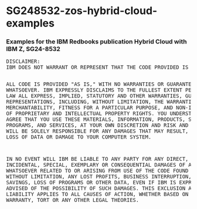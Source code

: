 # SG248532-zos-hybrid-cloud-examples
<h3>Examples for the IBM Redbooks publication Hybrid Cloud with IBM Z, SG24-8532 </h3>
<pre>DISCLAIMER: 
IBM DOES NOT WARRANT OR REPRESENT THAT THE CODE PROVIDED IS COMPLETE OR UP-TO-DATE.  IBM DOES NOT WARRANT,  REPRESENT OR IMPLY RELIABILITY, SERVICEABILITY OR FUNCTION OF THE CODE.  IBM IS UNDER NO OBLIGATION TO UPDATE  CONTENT NOR PROVIDE FURTHER SUPPORT.  

ALL CODE IS PROVIDED "AS IS," WITH NO WARRANTIES OR GUARANTEES WHATSOEVER.  IBM EXPRESSLY DISCLAIMS TO THE  FULLEST EXTENT PERMITTED BY LAW ALL EXPRESS, IMPLIED,  STATUTORY AND OTHER WARRANTIES, GUARANTEES, OR  REPRESENTATIONS, INCLUDING, WITHOUT LIMITATION, THE WARRANTIES OF MERCHANTABILITY, FITNESS FOR A PARTICULAR  PURPOSE, AND NON-INFRINGEMENT OF PROPRIETARY AND INTELLECTUAL PROPERTY RIGHTS.  YOU UNDERSTAND AND AGREE THAT  YOU USE THESE MATERIALS, INFORMATION, PRODUCTS, SOFTWARE, PROGRAMS, AND SERVICES, AT YOUR OWN DISCRETION AND  RISK AND THAT YOU WILL BE SOLELY RESPONSIBLE FOR ANY DAMAGES THAT MAY RESULT, INCLUDING LOSS OF DATA OR DAMAGE TO YOUR COMPUTER SYSTEM.

IN NO EVENT WILL IBM BE LIABLE TO ANY PARTY FOR ANY DIRECT, INDIRECT, INCIDENTAL, SPECIAL, EXEMPLARY OR  CONSEQUENTIAL DAMAGES OF ANY TYPE WHATSOEVER RELATED TO OR ARISING FROM USE OF THE CODE FOUND HEREIN, WITHOUT  LIMITATION, ANY LOST PROFITS, BUSINESS INTERRUPTION, LOST SAVINGS, LOSS OF PROGRAMS OR OTHER DATA, EVEN IF IBM IS EXPRESSLY ADVISED OF THE POSSIBILITY OF SUCH DAMAGES. THIS EXCLUSION AND WAIVER OF LIABILITY APPLIES TO ALL CAUSES OF ACTION, WHETHER BASED ON CONTRACT, WARRANTY, TORT OR ANY OTHER LEGAL THEORIES.</pre>
